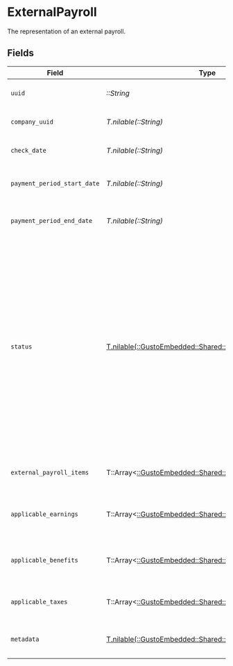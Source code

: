 # ExternalPayroll

The representation of an external payroll.


## Fields

| Field                                                                                                                                                                                                                                                                                   | Type                                                                                                                                                                                                                                                                                    | Required                                                                                                                                                                                                                                                                                | Description                                                                                                                                                                                                                                                                             |
| --------------------------------------------------------------------------------------------------------------------------------------------------------------------------------------------------------------------------------------------------------------------------------------- | --------------------------------------------------------------------------------------------------------------------------------------------------------------------------------------------------------------------------------------------------------------------------------------- | --------------------------------------------------------------------------------------------------------------------------------------------------------------------------------------------------------------------------------------------------------------------------------------- | --------------------------------------------------------------------------------------------------------------------------------------------------------------------------------------------------------------------------------------------------------------------------------------- |
| `uuid`                                                                                                                                                                                                                                                                                  | *::String*                                                                                                                                                                                                                                                                              | :heavy_check_mark:                                                                                                                                                                                                                                                                      | The UUID of the external payroll.                                                                                                                                                                                                                                                       |
| `company_uuid`                                                                                                                                                                                                                                                                          | *T.nilable(::String)*                                                                                                                                                                                                                                                                   | :heavy_minus_sign:                                                                                                                                                                                                                                                                      | The UUID of the company.                                                                                                                                                                                                                                                                |
| `check_date`                                                                                                                                                                                                                                                                            | *T.nilable(::String)*                                                                                                                                                                                                                                                                   | :heavy_minus_sign:                                                                                                                                                                                                                                                                      | External payroll's check date.                                                                                                                                                                                                                                                          |
| `payment_period_start_date`                                                                                                                                                                                                                                                             | *T.nilable(::String)*                                                                                                                                                                                                                                                                   | :heavy_minus_sign:                                                                                                                                                                                                                                                                      | External payroll's pay period start date.                                                                                                                                                                                                                                               |
| `payment_period_end_date`                                                                                                                                                                                                                                                               | *T.nilable(::String)*                                                                                                                                                                                                                                                                   | :heavy_minus_sign:                                                                                                                                                                                                                                                                      | External payroll's pay period end date.                                                                                                                                                                                                                                                 |
| `status`                                                                                                                                                                                                                                                                                | [T.nilable(::GustoEmbedded::Shared::Status)](../../models/shared/status.md)                                                                                                                                                                                                             | :heavy_minus_sign:                                                                                                                                                                                                                                                                      | The status of the external payroll. The status will be `unprocessed` when the external payroll is created and transition to `processed` once tax liabilities are entered and finalized.  Once in the `processed` status all actions that can edit an external payroll will be disabled. |
| `external_payroll_items`                                                                                                                                                                                                                                                                | T::Array<[::GustoEmbedded::Shared::ExternalPayrollItems](../../models/shared/externalpayrollitems.md)>                                                                                                                                                                                  | :heavy_minus_sign:                                                                                                                                                                                                                                                                      | External payroll items for employees                                                                                                                                                                                                                                                    |
| `applicable_earnings`                                                                                                                                                                                                                                                                   | T::Array<[::GustoEmbedded::Shared::ApplicableEarnings](../../models/shared/applicableearnings.md)>                                                                                                                                                                                      | :heavy_minus_sign:                                                                                                                                                                                                                                                                      | Applicable earnings based on company provisioning.                                                                                                                                                                                                                                      |
| `applicable_benefits`                                                                                                                                                                                                                                                                   | T::Array<[::GustoEmbedded::Shared::ApplicableBenefits](../../models/shared/applicablebenefits.md)>                                                                                                                                                                                      | :heavy_minus_sign:                                                                                                                                                                                                                                                                      | Applicable benefits based on company provisioning.                                                                                                                                                                                                                                      |
| `applicable_taxes`                                                                                                                                                                                                                                                                      | T::Array<[::GustoEmbedded::Shared::ApplicableTaxes](../../models/shared/applicabletaxes.md)>                                                                                                                                                                                            | :heavy_minus_sign:                                                                                                                                                                                                                                                                      | Applicable taxes based on company provisioning.                                                                                                                                                                                                                                         |
| `metadata`                                                                                                                                                                                                                                                                              | [T.nilable(::GustoEmbedded::Shared::ExternalPayrollMetadata)](../../models/shared/externalpayrollmetadata.md)                                                                                                                                                                           | :heavy_minus_sign:                                                                                                                                                                                                                                                                      | Stores metadata of the external payroll.                                                                                                                                                                                                                                                |